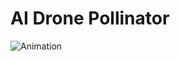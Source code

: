 # AI Drone Pollinator
![Animation](https://github.com/Michael-Elrod-dev/Drone-Pollination/blob/main/Assets/Example.png)
